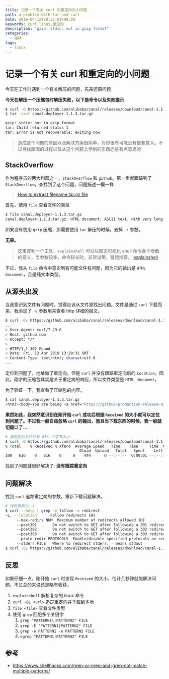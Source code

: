 ```yaml
---
title: 记录一个有关 curl 和重定向的小问题
path: a-problem-with-tar-and-curl
date: 2019-04-12T20:35:01+08:00
keywords: curl,linux,重定向
description: "gzip: stdin: not in gzip format"
categories:
  - 运维
tags:
  - linux
---
```


# 记录一个有关 curl 和重定向的小问题

今天在工作时遇到一个有关解压的问题，先来还原问题

**今天在解压一个压缩包时解压失败，以下是命令以及失败提示**

``` bash
$ curl -O https://github.com/alibaba/canal/releases/download/canal-1.1.3/canal.deployer-1.1.3.tar.gz
$ tar -zxvf canal.deployer-1.1.3.tar.gz

gzip: stdin: not in gzip format
tar: Child returned status 1
tar: Error is not recoverable: exiting now
```

> 造成这个问题的原因以及解决方案很简单，对你很有可能没有借鉴意义。不过寻找原因的过程以及从这个问题上学到的东西还是有点意思的

<!--more-->

## StackOverflow

作为程序员的两大利器之一，`StackOverflow` 和 `github`。第一步就跟踪到了 `StackOverflow`，查找到了这个问题，问题描述一模一样

> [How to extract filename.tar.gz file](https://stackoverflow.com/questions/15744023/how-to-extract-filename-tar-gz-file)

首先，使用 `file` 查看文件的类型

``` bash
$ file canal.deployer-1.1.3.tar.gz
canal.deployer-1.1.3.tar.gz: HTML document, ASCII text, with very long lines, with no line terminators
```

如果没有使用 `gzip` 压缩，那需要使用 `tar` 解压的时候，去掉 `-z` 参数。

**无果。**

> 这里安利一个工具，`explainshell` 可以以图文可视化 shell 命令各个参数的意义，当参数较多，命令较长时，非常试用，强烈推荐。
> [explainshell](https://www.explainshell.com/explain?cmd=tar+-zxvf+canal.deployer-1.1.3.tar.gz)

不过，我从 `file` 命令中意识到有可能文件有问题，因为它的输出是 `HTML document`，且是纯文本类型。

## 从源头出发

当我意识到文件有问题时，觉得应该从文件源找出问题。文件是通过 `curl` 下载而来，我添加了 `-v` 参数用来查看 http 详细的报文。

``` bash
$ curl -Ov https://github.com/alibaba/canal/releases/download/canal-1.1.3/canal.deployer-1.1.3.tar.gz
...
> User-Agent: curl/7.29.0
> Host: github.com
> Accept: */*
>
< HTTP/1.1 302 Found
< Date: Fri, 12 Apr 2019 13:20:31 GMT
< Content-Type: text/html; charset=utf-8
...
```

定位到问题了，地址做了重定向，但是 `curl` 并没有跟踪重定向后的 `Location`。因此，刚才的压缩包其实是关于重定向的响应，所以文件类型是 `HTML document`。

为了验证一下，我查看了压缩包的内容。

``` bash
$ cat canal.deployer-1.1.3.tar.gz
<html><body>You are being <a href="https://github-production-release-asset-2e65be.s3.amazonaws.com/7587038/6df81900-56c6-11e9-8140-7d9ae25b1ca8?X-Amz-Algorithm=AWS4-HMAC-SHA256&amp;X-Amz-Credential=AKIAIWNJYAX4CSVEH53A%2F20190412%2Fus-east-1%2Fs3%2Faws4_request&amp;X-Amz-Date=20190412T132310Z&amp;X-Amz-Expires=300&amp;X-Amz-Signature=3cb0943449b8d86bf6292b399409fddfa9fbef1c646c20910f10ae7fe836e53e&amp;X-Amz-SignedHeaders=host&amp;actor_id=0&amp;response-content-disposition=attachment%3B%20filename%3Dcanal.deployer-1.1.3.tar.gz&amp;response-content-type=application%2Foctet-stream">redirected</a>.</body></html>
```

**果然如此，我突然意识到在刚开始 `curl` 成功后根据 `Received` 的大小就可以定位到问题了。不过我一般自动忽略 `curl` 的输出，而且当下载东西的时候，我一般就切窗口了...**

``` bash
# 接收到的文件只有 616 个字节大小
$ curl -O https://github.com/alibaba/canal/releases/download/canal-1.1.3/canal.deployer-1.1.3.tar.gz
% Total    % Received % Xferd  Average Speed   Time    Time     Time  Current
                                 Dload  Upload   Total   Spent    Left  Speed
100   616    0   616    0     0    444      0 --:--:--  0:00:01 --:--:--   444
```

找到了问题就很好解决了: **没有跟踪重定向**

## 问题解决

找到 `curl` 追踪重定向的参数，重新下载问题解决。

``` bash
# 找到参数为 -L
$ curl --help | grep -e follow -e redirect
-L, --location      Follow redirects (H)
     --max-redirs NUM  Maximum number of redirects allowed (H)
     --post301       Do not switch to GET after following a 301 redirect (H)
     --post302       Do not switch to GET after following a 302 redirect (H)
     --post303       Do not switch to GET after following a 303 redirect (H)
     --proto-redir PROTOCOLS  Enable/disable specified protocols on redirect
     --stderr FILE   Where to redirect stderr. - means stdout
$ curl -OL https://github.com/alibaba/canal/releases/download/canal-1.1.3/canal.deployer-1.1.3.tar.gz
```

## 反思

如果仔细一点，刚开始 `curl` 时发现 `Received` 的大小，估计几秒钟就能解决问题。不过总的来说还是略有收获。

1. `explainshell` 解析复杂的 linux 命令
1. `curl -OL <url>` 追踪重定向并下载到本地
1. `file <file>` 查看文件类型
1. 使用 `grep` 匹配多个关键字
    1. `grep "PATTERN1\|PATTERN2" FILE`
    1. `grep -E "PATTERN1|PATTERN2" FILE`
    1. `grep -e PATTERN1 -e PATTERN2 FILE`
    1. `egrep "PATTERN1|PATTERN2" FILE`

## 参考

+ https://www.shellhacks.com/grep-or-grep-and-grep-not-match-multiple-patterns/

